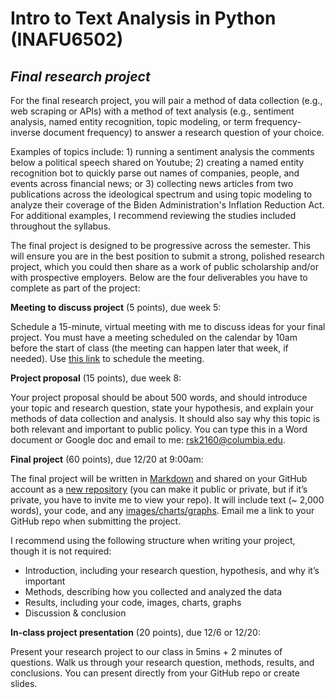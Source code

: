# Intro to Text Analysis in Python (INAFU6502)

## _Final research project_

For the final research project, you will pair a method of data collection (e.g., web scraping or APIs) with a method of text analysis (e.g., sentiment analysis, named entity recognition, topic modeling, or term frequency-inverse document frequency) to answer a research question of your choice. 

Examples of topics include: 1) running a sentiment analysis the comments below a political speech shared on Youtube; 2) creating a named entity recognition bot to quickly parse out names of companies, people, and events across financial news; or 3) collecting news articles from two publications across the ideological spectrum and using topic modeling to analyze their coverage of the Biden Administration's Inflation Reduction Act. For additional examples, I recommend reviewing the studies included throughout the syllabus.

The final project is designed to be progressive across the semester. This will ensure you are in the best position to submit a strong, polished research project, which you could then share as a work of public scholarship and/or with prospective employers. Below are the four deliverables you have to complete as part of the project:

**Meeting to discuss project** (5 points), due week 5: 

Schedule a 15-minute, virtual meeting with me to discuss ideas for your final project. You must have a meeting scheduled on the calendar by 10am before the start of class (the meeting can happen later that week, if needed). Use [this link](https://calendly.com/rkrisel-1/final?month=2023-02) to schedule the meeting.

**Project proposal** (15 points), due week 8: 

Your project proposal should be about 500 words, and should introduce your topic and research question, state your hypothesis, and explain your methods of data collection and analysis. It should also say why this topic is both relevant and important to public policy. You can type this in a Word document or Google doc and email to me: [rsk2160@columbia.edu](mailto:rsk2160@columbia.edu). 

**Final project** (60 points), due 12/20 at 9:00am: 

The final project will be written in [Markdown](https://www.markdownguide.org/basic-syntax/) and shared on your GitHub account as a [new repository](https://docs.github.com/en/get-started/quickstart/create-a-repo) (you can make it public or private, but if it’s private, you have to invite me to view your repo). It will include text (~ 2,000 words), your code, and any [images/charts/graphs](https://ardalis.com/add-images-easily-to-github/). Email me a link to your GitHub repo when submitting the project. 

I recommend using the following structure when writing your project, though it is not required:



* Introduction, including your research question, hypothesis, and why it’s important
* Methods, describing how you collected and analyzed the data
* Results, including your code, images, charts, graphs
* Discussion & conclusion

**In-class project presentation** (20 points), due 12/6 or 12/20:

Present your research project to our class in 5mins + 2 minutes of questions. Walk us through your research question, methods, results, and conclusions. You can present directly from your GitHub repo or create slides. 
